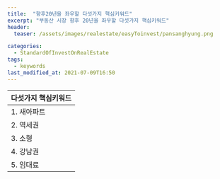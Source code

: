 ```yaml
---
title:  "향후20년을 좌우할 다섯가지 핵심키워드"
excerpt: "부동산 시장 향후 20년을 좌우할 다섯가지 핵심키워드"
header:
  teaser: /assets/images/realestate/easyToinvest/pansanghyung.png

categories:
  - StandardOfInvestOnRealEstate
tags:
  - keywords
last_modified_at: 2021-07-09T16:50
---
```



|	<center>다섯가지 핵심키워드</center>		|
| :-------------------------------------------	|
| 1. 새아파트				 	|
| 2. 역세권				 	|
| 3. 소형					 	|
| 4. 강남권				 	|
| 5. 임대료				 	|
